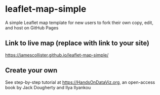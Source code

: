 # leaflet-map-simple
A simple Leaflet map template for new users to fork their own copy, edit, and host on GitHub Pages

## Link to live map (replace with link to your site)
https://jamescollister.github.io/leaflet-map-simple/

## Create your own
See step-by-step tutorial at https://HandsOnDataViz.org, an open-access book by Jack Dougherty and Ilya Ilyankou
